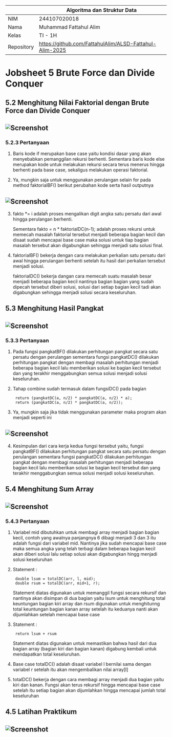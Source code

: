 |  | Algoritma dan Struktur Data|
|--|--|
| NIM |  244107020018|
| Nama |  Muhammad Fattahul Alim |
| Kelas | TI - 1H |
| Repository |https://github.com/FattahulAlim/ALSD-Fattahul-Alim-2025|

# Jobsheet 5 Brute Force dan Divide Conquer

## 5.2 Menghitung Nilai Faktorial dengan Brute Force dan Divide Conquer

![Screenshot](../img/Perc1.png)
---

### 5.2.3 Pertanyaan

1. Baris kode if merupakan base case yaitu kondisi dasar yang akan menyebabkan pemanggilan rekursi berhenti. Sementara baris kode else merupakan kode untuk melakukan rekursi secara terus menerus hingga berhenti pada base case, sekaligus melakukan operasi faktorial.

2. Ya, mungkin saja untuk menggunakan perulangan selain for pada method faktorialBF() berikut perubahan kode serta hasil outputnya

![Screenshot](../img/Perc1(1).png)
---

3. fakto *= i adalah proses mengalikan digit angka satu persatu dari awal hingga perulangan berhenti. 

    Sementara fakto = n * faktorialDC(n-1); adalah proses rekursi untuk memecah masalah faktorial tersebut menjadi beberapa bagian kecil dan disaat sudah mencapai base case maka solusi untuk tiap bagian masalah tersebut akan digabungkan sehingga menjadi satu solusi final.
4. faktorialBF() bekerja dengan cara melakukan perkalian satu persatu dari awal hingga perulangan berhenti setelah itu hasil dari perkalian tersebut menjadi solusi.

    faktorialDC() bekerja dangan cara memecah suatu masalah besar menjadi beberapa bagian kecil nantinya bagian bagian yang sudah dipecah tersebut diberi solusi, solusi dari setiap bagian kecil tadi akan digabungkan sehingga menjadi solusi secara keseluruhan.


## 5.3 Menghitung Hasil Pangkat 

![Screenshot](../img/Perc2.png)
---

### 5.3.3 Pertanyaan 

1. Pada fungsi pangkatBF() dilakukan perhitungan pangkat secara satu persatu dengan perulangan sementara fungsi pangkatDC() dilakukan perhitungan pangkat dengan membagi masalah perhitungan menjadi beberapa bagian kecil lalu memberikan solusi ke bagian kecil tersebut dan yang terakhir menggabungkan semua solusi menjadi solusi keseluruhan.

2. Tahap combine sudah termasuk dalam fungsiDC() pada bagian 

        return (pangkatDC(a, n/2) * pangkatDC(a, n/2) * a);  
        return (pangkatDC(a, n/2) * pangkatDC(a, n/2));      

3. Ya, mungkin saja jika tidak menggunakan parameter maka program akan menjadi seperti ini

![Screenshot](../img/Perc2(1).png)
---

4. Kesimpulan dari cara kerja kedua fungsi tersebut yaitu, fungsi pangkatBF() dilakukan perhitungan pangkat secara satu persatu dengan perulangan sementara fungsi pangkatDC() dilakukan perhitungan pangkat dengan membagi masalah perhitungan menjadi beberapa bagian kecil lalu memberikan solusi ke bagian kecil tersebut dan yang terakhir menggabungkan semua solusi menjadi solusi keseluruhan.

## 5.4  Menghitung Sum Array

![Screenshot](../img/Perc3.png)
---


### 5.4.3 Pertanyaan

1. Variabel mid dibutuhkan untuk membagi array menjadi bagian bagian kecil, contoh yang awalnya panjangnya 6 dibagi menjadi 3 dan 3 itu adalah fungsi dari variabel mid. Nantinya jika sudah mencapai base case maka semua angka yang telah terbagi dalam beberapa bagian kecil akan diberi solusi lalu setiap solusi akan digabungkan hingg menjadi solusi keseluruhan

2. Statement : 

        double lsum = totalDC(arr, l, mid);
        double rsum = totalDC(arr, mid+1, r);

    Statement diatas digunakan untuk memanggil fungsi secara rekursif dan nantinya akan disimpan di dua bagian yaitu lsum untuk menghitung total keuntungan bagian kiri array dan rsum digunakan untuk menghitunng total keuntungan bagian kanan array setelah itu keduanya nanti akan dijumlahkan setelah mencapai base case

3. Statement : 
        
        return lsum + rsum

    Statement diatas digunakan untuk memastikan bahwa hasil dari dua bagian array (bagian kiri dan bagian kanan) digabung kembali untuk mendapatkan total keseluruhan.
    
4. Base case totalDC() adalah disaat variabel l bernilai sama dengan variabel r setelah itu akan mengembalikan nilai array[l]

5. totalDC() bekerja dengan cara membagi array menjadi dua bagian yaitu kiri dan kanan. Fungsi akan terus rekursif hingga mencapai base case setelah itu setiap bagian akan dijumlahkan hingga mencapai jumlah total keseluruhan
    

## 4.5 Latihan Praktikum

![Screenshot](../img/TugasNew.png)
---

